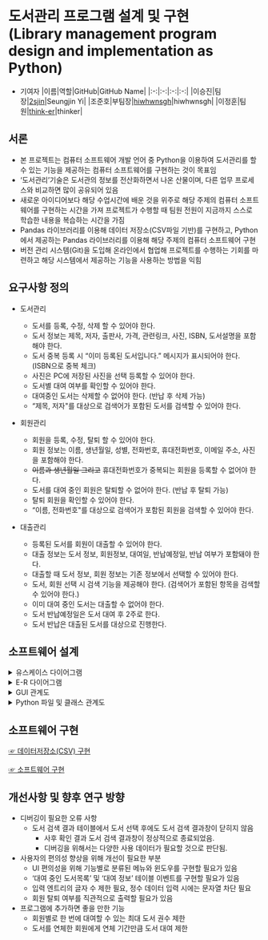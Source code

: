 # 도서관리 프로그램 설계 및 구현<br>(Library management program design and implementation as Python)
- 기여자
  |이름|역할|GitHub|GitHub Name|
  |:-:|:-:|:-:|:-:|
  |이승진|팀장|[2sjin](https://github.com/2sjin)|Seungjin Yi|
  |조준호|부팀장|[hiwhwnsgh](https://github.com/hiwhwnsgh)|hiwhwnsgh|
  |이정훈|팀원|[think-er](https://github.com/think-er)|thinker|

## 서론
- 본 프로젝트는 컴퓨터 소프트웨어 개발 언어 중 Python을 이용하여 도서관리를 할 수 있는 기능을 제공하는 컴퓨터 소프트웨어를 구현하는 것이 목표임
- ‘도서관리’기술은 도서관의 정보를 전산화하면서 나온 산물이며, 다른 업무 프로세스와 비교하면 많이 공유되어 있음
- 새로운 아이디어보다 해당 수업시간에 배운 것을 위주로 해당 주제의 컴퓨터 소프트웨어를 구현하는 시간을 가져 프로젝트가 수행할 때 팀원 전원이 지금까지 스스로 학습한 내용을 복습하는 시간을 가짐
- Pandas 라이브러리를 이용해 데이터 저장소(CSV파일 기반)를 구현하고, Python에서 제공하는 Pandas 라이브러리를 이용해 해당 주제의 컴퓨터 소프트웨어 구현
- 버전 관리 시스템(Git)을 도입해 온라인에서 협업해 프로젝트를 수행하는 기회를 마련하고 해당 시스템에서 제공하는 기능을 사용하는 방법을 익힘

## 요구사항 정의
- 도서관리
    - 도서를 등록, 수정, 삭제 할 수 있어야 한다.
    - 도서 정보는 제목, 저자, 출판사, 가격, 관련링크, 사진, ISBN, 도서설명을 포함해야 한다. 
    - 도서 중복 등록 시 “이미 등록된 도서입니다.” 메시지가 표시되어야 한다. (ISBN으로 중복 체크)
    - 사진은 PC에 저장된 사진을 선택 등록할 수 있어야 한다. 
    - 도서별 대여 여부를 확인할 수 있어야 한다. 
    - 대여중인 도서는 삭제할 수 없어야 한다. (반납 후 삭제 가능)
    - “제목, 저자"를 대상으로 검색어가 포함된 도서를 검색할 수 있어야 한다. 

- 회원관리
    - 회원을 등록, 수정, 탈퇴 할 수 있어야 한다.
    - 회원 정보는 이름, 생년월일, 성별, 전화번호, 휴대전화번호, 이메일 주소, 사진을 포함해야 한다. 
    - ~~이름과 생년월일 그리고~~ 휴대전화번호가 중복되는 회원을 등록할 수 없어야 한다. 
    - 도서를 대여 중인 회원은 탈퇴할 수 없어야 한다. (반납 후 탈퇴 가능)
    - 탈퇴 회원을 확인할 수 있어야 한다. 
    - “이름, 전화번호"를 대상으로 검색어가 포함된 회원을 검색할 수 있어야 한다. 

- 대출관리
    - 등록된 도서를 회원이 대출할 수 있어야 한다.
    - 대출 정보는 도서 정보, 회원정보, 대여일, 반납예정일, 반납 여부가 포함돼야 한다. 
    - 대출할 때 도서 정보, 회원 정보는 기존 정보에서 선택할 수 있어야 한다. 
    - 도서, 회원 선택 시 검색 기능을 제공해야 한다. (검색어가 포함된 항목을 검색할 수 있어야 한다.)
    - 이미 대여 중인 도서는 대출할 수 없어야 한다. 
    - 도서 반납예정일은 도서 대여 후 2주로 한다. 
    - 도서 반납은 대출된 도서를 대상으로 진행한다.

## 소프트웨어 설계

<details markdown="1">
<summary>유스케이스 다이어그램</summary>

![image](https://user-images.githubusercontent.com/91407433/175756841-d9d1b4a5-58e9-49ee-862b-3df05f6bd08e.png)

</details>

<details markdown="1">
<summary>E-R 다이어그램</summary>

![image](https://user-images.githubusercontent.com/91407433/175756859-2f14b993-22e0-4bfb-be3f-5293861fe5ea.png)

</details>

<details markdown="1">
<summary>GUI 관계도</summary>

![image](https://user-images.githubusercontent.com/91407433/175756833-50869bc2-222d-4ce4-8341-e59cd4df6366.png)

</details>

<details markdown="1">
<summary>Python 파일 및 클래스 관계도</summary>

![image](https://user-images.githubusercontent.com/91407433/175756850-d5539828-2827-472e-90cf-2168e2c3eafa.png)

</details>


## 소프트웨어 구현

[☞ 데이터저장소(CSV) 구현](https://drive.google.com/file/d/1QWSYE0g9o2wYBc_WQTZ4VcKeQHyA0qCk/view?usp=sharing)
<br><br>
[☞ 소프트웨어 구현](https://drive.google.com/file/d/10OUa4V0ZuACArQkmC4mnH5vWuHEOse3L/view?usp=sharing)


## 개선사항 및 향후 연구 방향

- 디버깅이 필요한 오류 사항
    - 도서 검색 결과 테이블에서 도서 선택 후에도 도서 검색 결과창이 닫히지 않음
        - 사후 확인 결과 도서 검색 결과창이 정상적으로 종료되었음.
        - 디버깅을 위해서는 다양한 사용 데이터가 필요할 것으로 판단됨.
- 사용자의 편의성 향상을 위해 개선이 필요한 부분
    - UI 편의성을 위해 기능별로 분류된 메뉴와 윈도우를 구현할 필요가 있음
    - ‘대여 중인 도서목록’ 및 ‘대여 정보’ 테이블 이벤트를 구현할 필요가 있음
    - 입력 엔트리의 글자 수 제한 필요, 정수 데이터 입력 시에는 문자열 차단 필요
    - 회원 탈퇴 여부를 직관적으로 출력할 필요가 있음
- 프로그램에 추가하면 좋을 만한 기능
    - 회원별로 한 번에 대여할 수 있는 최대 도서 권수 제한
    - 도서를 연체한 회원에게 연체 기간만큼 도서 대여 제한
